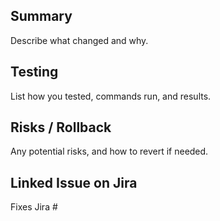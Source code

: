 ## Summary
Describe what changed and why.

## Testing
List how you tested, commands run, and results.

## Risks / Rollback
Any potential risks, and how to revert if needed.

## Linked Issue on Jira
Fixes Jira #<issue-number>  <!-- Replace with the actual issue if applicable -->
